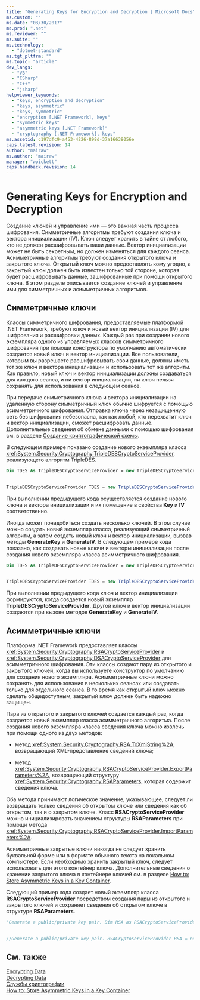 ```yaml
---
title: "Generating Keys for Encryption and Decryption | Microsoft Docs"
ms.custom: ""
ms.date: "03/30/2017"
ms.prod: ".net"
ms.reviewer: ""
ms.suite: ""
ms.technology: 
  - "dotnet-standard"
ms.tgt_pltfrm: ""
ms.topic: "article"
dev_langs: 
  - "VB"
  - "CSharp"
  - "C++"
  - "jsharp"
helpviewer_keywords: 
  - "keys, encryption and decryption"
  - "keys, asymmetric"
  - "keys, symmetric"
  - "encryption [.NET Framework], keys"
  - "symmetric keys"
  - "asymmetric keys [.NET Framework]"
  - "cryptography [.NET Framework], keys"
ms.assetid: c197dfc9-a453-4226-898d-37a16638056e
caps.latest.revision: 14
author: "mairaw"
ms.author: "mairaw"
manager: "wpickett"
caps.handback.revision: 14
---
```

# Generating Keys for Encryption and Decryption
Создание ключей и управление ими — это важная часть процесса шифрования. Симметричные алгоритмы требуют создания ключа и вектора инициализации \(IV\). Ключ следует хранить в тайне от любого, кто не должен расшифровывать ваши данные. Вектор инициализации может не быть секретным, но должен изменяться для каждого сеанса. Асимметричные алгоритмы требуют создания открытого ключа и закрытого ключа. Открытый ключ можно предоставлять кому угодно, а закрытый ключ должен быть известен только той стороне, которая будет расшифровывать данные, зашифрованные при помощи открытого ключа. В этом разделе описывается создание ключей и управление ими для симметричных и асимметричных алгоритмов.  
  
## Симметричные ключи  
 Классы симметричного шифрования, предоставляемые платформой .NET Framework, требуют ключ и новый вектор инициализации \(IV\) для шифрования и расшифровки данных. Каждый раз при создании нового экземпляра одного из управляемых классов симметричного шифрования при помощи конструктора по умолчанию автоматически создается новый ключ и вектор инициализации. Все пользователи, которым вы разрешаете расшифровывать свои данные, должны иметь тот же ключ и вектора инициализации и использовать тот же алгоритм. Как правило, новый ключ и вектор инициализации должны создаваться для каждого сеанса, и ни вектор инициализации, ни ключ нельзя сохранять для использования в следующем сеансе.  
  
 При передаче симметричного ключа и вектора инициализации на удаленную сторону симметричный ключ обычно шифруется с помощью асимметричного шифрования. Отправка ключа через незащищенную сеть без шифрования небезопасна, так как любой, кто перехватит ключ и вектор инициализации, сможет расшифровать данные. Дополнительные сведения об обмене данными с помощью шифрования см. в разделе [Создание криптографической схемы](../../../docs/standard/security/creating-a-cryptographic-scheme.md).  
  
 В следующем примере показано создание нового экземпляра класса <xref:System.Security.Cryptography.TripleDESCryptoServiceProvider>, реализующего алгоритм TripleDES.  
  
```vb  
Dim TDES As TripleDESCryptoServiceProvider = new TripleDESCryptoServiceProvider()  
  
```  
  
```csharp  
TripleDESCryptoServiceProvider TDES = new TripleDESCryptoServiceProvider();  
```  
  
 При выполнении предыдущего кода осуществляется создание нового ключа и вектора инициализации и их помещение в свойства **Key** и **IV** соответственно.  
  
 Иногда может понадобиться создать несколько ключей. В этом случае можно создать новый экземпляр класса, реализующий симметричный алгоритм, а затем создать новый ключ и вектор инициализации, вызвав методы **GenerateKey** и **GenerateIV**. В следующем примере кода показано, как создавать новые ключи и векторы инициализации после создания нового экземпляра класса асимметричного шифрования.  
  
```vb  
Dim TDES As TripleDESCryptoServiceProvider = new TripleDESCryptoServiceProvider() TDES.GenerateIV() TDES.GenerateKey()  
  
```  
  
```csharp  
TripleDESCryptoServiceProvider TDES = new TripleDESCryptoServiceProvider(); TDES.GenerateIV(); TDES.GenerateKey();  
```  
  
 При выполнении предыдущего кода ключ и вектор инициализации формируются, когда создается новый экземпляр **TripleDESCryptoServiceProvider**. Другой ключ и вектор инициализации создаются при вызове методов **GenerateKey** и **GenerateIV**.  
  
## Асимметричные ключи  
 Платформа .NET Framework предоставляет классы <xref:System.Security.Cryptography.RSACryptoServiceProvider> и <xref:System.Security.Cryptography.DSACryptoServiceProvider> для асимметричного шифрования. Эти классы создают пару из открытого и закрытого ключей, когда вы используете конструктор по умолчанию для создания нового экземпляра. Асимметричные ключи можно сохранять для использования в нескольких сеансах или создавать только для отдельного сеанса. В то время как открытый ключ можно сделать общедоступным, закрытый ключ должен быть надежно защищен.  
  
 Пара из открытого и закрытого ключей создается каждый раз, когда создается новый экземпляр класса асимметричного алгоритма. После создания нового экземпляра класса сведения ключа можно извлечь при помощи одного из двух методов:  
  
-   метод <xref:System.Security.Cryptography.RSA.ToXmlString%2A>, возвращающий XML\-представление сведений ключа;  
  
-   метод <xref:System.Security.Cryptography.RSACryptoServiceProvider.ExportParameters%2A>, возвращающий структуру <xref:System.Security.Cryptography.RSAParameters>, которая содержит сведения ключа.  
  
 Оба метода принимают логическое значение, указывающее, следует ли возвращать только сведения об открытом ключе или сведения как об открытом, так и о закрытом ключе. Класс **RSACryptoServiceProvider** можно инициализировать значением структуры **RSAParameters** при помощи метода <xref:System.Security.Cryptography.RSACryptoServiceProvider.ImportParameters%2A>.  
  
 Асимметричные закрытые ключи никогда не следует хранить буквальной форме или в формате обычного текста на локальном компьютере. Если необходимо хранить закрытый ключ, следует использовать для этого контейнер ключа. Дополнительные сведения о хранении закрытого ключа в контейнере ключей см. в разделе [How to: Store Asymmetric Keys in a Key Container](../../../docs/standard/security/how-to-store-asymmetric-keys-in-a-key-container.md).  
  
 Следующий пример кода создает новый экземпляр класса **RSACryptoServiceProvider** посредством создания пары из открытого и закрытого ключей и сохраняет сведения об открытом ключе в структуре **RSAParameters**.  
  
```vb  
'Generate a public/private key pair. Dim RSA as RSACryptoServiceProvider = new RSACryptoServiceProvider() 'Save the public key information to an RSAParameters structure. Dim RSAKeyInfo As RSAParameters = RSA.ExportParameters(false)  
  
```  
  
```csharp  
//Generate a public/private key pair. RSACryptoServiceProvider RSA = new RSACryptoServiceProvider(); //Save the public key information to an RSAParameters structure. RSAParameters RSAKeyInfo = RSA.ExportParameters(false);  
```  
  
## См. также  
 [Encrypting Data](../../../docs/standard/security/encrypting-data.md)   
 [Decrypting Data](../../../docs/standard/security/decrypting-data.md)   
 [Службы криптографии](../../../docs/standard/security/cryptographic-services.md)   
 [How to: Store Asymmetric Keys in a Key Container](../../../docs/standard/security/how-to-store-asymmetric-keys-in-a-key-container.md)